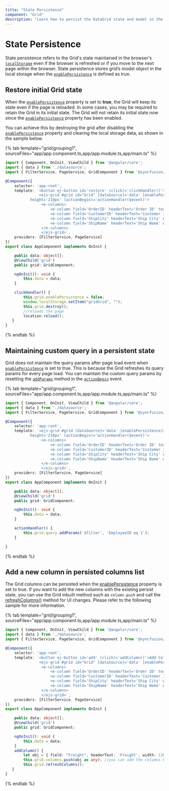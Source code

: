 ```yaml
---
title: "State Persistence"
component: "Grid"
description: "Learn how to persist the DataGrid state and model in the browser’s local storage."
---
```


# State Persistence

State persistence refers to the Grid's state maintained in the browser's
[`localStorage`](https://www.w3schools.com/html/html5_webstorage.asp#)
even if the browser is refreshed or if you move to the next page within the browser.
State persistence stores grid’s model object in the local storage when the
[`enablePersistence`](../../api/grid/#enablepersistence) is defined as true.

## Restore initial Grid state

When the [`enablePersistence`](../../api/grid/#enablepersistence) property is set to **true**, the Grid will keep its state even if the page is reloaded. In some cases, you may be required to retain the Grid in its initial state. The Grid will not retain its initial state now since the [`enablePersistence`](../../api/grid/#enablepersistence) property has been enabled.

You can achieve this by destroying the grid after disabling the [`enablePersistence`](../../api/grid/#enablepersistence) property and clearing the local storage data, as shown in the sample below.

{% tab template="grid/grouping1", sourceFiles="app/app.component.ts,app/app.module.ts,app/main.ts" %}

```typescript
import { Component, OnInit, ViewChild } from '@angular/core';
import { data } from './datasource';
import { FilterService, PageService, GridComponent } from '@syncfusion/ej2-angular-grids';

@Component({
    selector: 'app-root',
    template: `<button ej-button id='restore' (click)='clickHandler()'>Restore to initial state</button>
               <ejs-grid #grid id="Grid" [dataSource]='data' [enablePersistence]='true' [allowPaging]='true' [allowFiltering]='true'
           height='210px' (actionBegin)='actionHandler($event)'>
                <e-columns>
                    <e-column field='OrderID' headerText='Order ID' textAlign='Right' width=120></e-column>
                    <e-column field='CustomerID' headerText='Customer ID' width=150></e-column>
                    <e-column field='ShipCity' headerText='Ship City' width=150></e-column>
                    <e-column field='ShipName' headerText='Ship Name' width=150></e-column>
                </e-columns>
                </ejs-grid>`,
    providers: [FilterService, PageService]
})
export class AppComponent implements OnInit {

    public data: object[];
    @ViewChild('grid')
    public grid: GridComponent;

    ngOnInit(): void {
        this.data = data;
    }

    clickHandler() {
        this.grid.enablePersistence = false;
        window.localStorage.setItem("gridGrid", "");
        this.grid.destroy();
        //reloads the page
        location.reload();
   }
}

```

{% endtab %}

## Maintaining custom query in a persistent state

Grid does not maintain the query params after page load event when
[`enablePersistence`](../../api/grid/#enablepersistence) is set to true.
This is because the Grid refreshes its query params for every page load. You can maintain the custom query params by resetting the
[`addParams`](https://ej2.syncfusion.com/documentation/api/data/query/#addparams)
method in the [`actionBegin`](../../api/grid/#actionbegin) event.

{% tab template="grid/grouping1", sourceFiles="app/app.component.ts,app/app.module.ts,app/main.ts" %}

```typescript
import { Component, OnInit, ViewChild } from '@angular/core';
import { data } from './datasource';
import { FilterService, PageService, GridComponent } from '@syncfusion/ej2-angular-grids';

@Component({
    selector: 'app-root',
    template: `<ejs-grid #grid [dataSource]='data' [enablePersistence]='true' [allowPaging]='true' [allowFiltering]='true'
           height='210px' (actionBegin)='actionHandler($event)'>
                <e-columns>
                    <e-column field='OrderID' headerText='Order ID' textAlign='Right' width=120></e-column>
                    <e-column field='CustomerID' headerText='Customer ID' width=150></e-column>
                    <e-column field='ShipCity' headerText='Ship City' width=150></e-column>
                    <e-column field='ShipName' headerText='Ship Name' width=150></e-column>
                </e-columns>
                </ejs-grid>`,
    providers: [FilterService, PageService]
})
export class AppComponent implements OnInit {

    public data: object[];
    @ViewChild('grid')
    public grid: GridComponent;

    ngOnInit(): void {
        this.data = data;
    }

    actionHandler() {
        this.grid.query.addParams('$filter', 'EmployeeID eq 1');
    }

}

```

{% endtab %}

## Add a new column in persisted columns list

The Grid columns can be persisted when the [enablePersistence](../../api/grid/#enablepersistence) property is set to true. If you want to add the new columns with the existing persist state, you can use the Grid inbuilt method such as `column.push` and call the [refreshColumns()](../../api/grid/#refreshcolumns) method for UI changes. Please refer to the following sample for more information.

{% tab template="grid/grouping1", sourceFiles="app/app.component.ts,app/app.module.ts,app/main.ts" %}

```typescript
import { Component, OnInit, ViewChild } from '@angular/core';
import { data } from './datasource';
import { FilterService, PageService, GridComponent } from '@syncfusion/ej2-angular-grids';

@Component({
    selector: 'app-root',
    template: `<button ej-button id='add' (click)='addColumn()'>Add Columns</button>
               <ejs-grid #grid id="Grid" [dataSource]='data' [enablePersistence]='true' [allowPaging]='true' height='210px'>
                <e-columns>
                    <e-column field='OrderID' headerText='Order ID' textAlign='Right' width=120></e-column>
                    <e-column field='CustomerID' headerText='Customer ID' width=150></e-column>
                    <e-column field='ShipCity' headerText='Ship City' width=150></e-column>
                    <e-column field='ShipName' headerText='Ship Name' width=150></e-column>
                </e-columns>
                </ejs-grid>`,
    providers: [FilterService, PageService]
})
export class AppComponent implements OnInit {

    public data: object[];
    @ViewChild('grid')
    public grid: GridComponent;

    ngOnInit(): void {
        this.data = data;
    }
    addColumn() {
        let obj = { field: "Freight", headerText: 'Freight', width: 120 }
        this.grid.columns.push(obj as any); //you can add the columns by using the Grid columns method
        this.grid.refreshColumns();
   }
}

```

{% endtab %}
